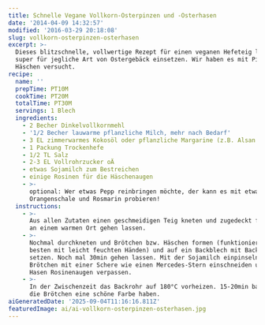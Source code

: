 ```yaml
---
title: Schnelle Vegane Vollkorn-Osterpinzen und -Osterhasen
date: '2014-04-09 14:32:57'
modified: '2016-03-29 20:18:08'
slug: vollkorn-osterpinzen-osterhasen
excerpt: >-
  Dieses blitzschnelle, vollwertige Rezept für einen veganen Hefeteig lässt sich
  super für jegliche Art von Ostergebäck einsetzen. Wir haben es mit Pinzen und
  Häschen versucht.
recipe:
  name: ''
  prepTime: PT10M
  cookTime: PT20M
  totalTime: PT30M
  servings: 1 Blech
  ingredients:
    - 2 Becher Dinkelvollkornmehl
    - '1/2 Becher lauwarme pflanzliche Milch, mehr nach Bedarf'
    - 3 EL zimmerwarmes Kokosöl oder pflanzliche Margarine (z.B. Alsan bio)
    - 1 Packung Trockenhefe
    - 1/2 TL Salz
    - 2-3 EL Vollrohrzucker oÄ
    - etwas Sojamilch zum Bestreichen
    - einige Rosinen für die Häschenaugen
    - >-
      optional: Wer etwas Pepp reinbringen möchte, der kann es mit etwas
      Orangenschale und Rosmarin probieren!
  instructions:
    - >-
      Aus allen Zutaten einen geschmeidigen Teig kneten und zugedeckt für 30min
      an einem warmen Ort gehen lassen.
    - >-
      Nochmal durchkneten und Brötchen bzw. Häschen formen (funktioniert am
      besten mit leicht feuchten Händen) und auf ein Backblech mit Backpapier
      setzen. Noch mal 30min gehen lassen. Mit der Sojamilch einpinseln, die
      Brötchen mit einer Schere wie einen Mercedes-Stern einschneiden und den
      Hasen Rosinenaugen verpassen.
    - >-
      In der Zwischenzeit das Backrohr auf 180°C vorheizen. 15-20min backen bis
      die Brötchen eine schöne Farbe haben.
aiGeneratedDate: '2025-09-04T11:16:16.811Z'
featuredImage: ai/ai-vollkorn-osterpinzen-osterhasen.jpg
---
```


[<!-- Image removed (no copyright): osterpinzen-osterstriezel.jpg -->](https://www.veganblatt.com/i/osterpinzen-osterstriezel.jpg)
